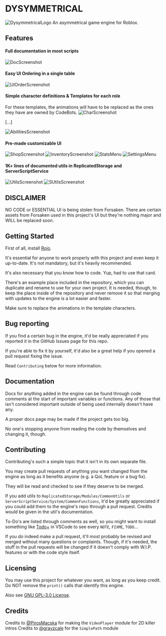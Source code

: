 # DYSYMMETRICAL
![DysymmetricalLogo](dysdocs/icon.png)
An asymmetrical game engine for Roblox.

## Features

#### Full documentation in most scripts
![DocScreenshot](dysdocs/docs-ss.png)
#### Easy UI Ordering in a single table
![UIOrderScreenshot](dysdocs/uiorder-ss.png)
#### Simple character definitions & Templates for each role
For these templates, the animations will have to be replaced as the ones they have are owned by CodeBots.
![CharScreenshot](dysdocs/chardef-ss.png)

[...]

![AbilitiesScreenshot](dysdocs/abilitydef-ss.png)
#### Pre-made customizable UI
![ShopScreenshot](dysdocs/shop-ss.png)
![InventoryScreenshot](dysdocs/inventory-ss.png)
![StatsMenu](dysdocs/stats-ss.png)
![SettingsMenu](dysdocs/settings-ss.png)

#### 1K+ lines of documented utils in ReplicatedStorage and ServerScriptService
![UtilsScreenshot](dysdocs/utils-ss.png)
![SUtilsScreenshot](dysdocs/utils-ss2.png)

## DISCLAIMER
NO CODE or ESSENTIAL UI is being stolen from Forsaken.
There are certain assets from Forsaken used in this project's UI but they're nothing major and WILL be replaced soon.

## Getting Started
First of all, install [Rojo](https://rojo.space/docs/v7/getting-started/installation/).

It's essential for anyone to work properly with this project and even keep it up-to-date.
It's not mandatory, but it's heavily recommended.

It's also necessary that you know how to code. Yup, had to use that card.

There's an example place included in the repository, which you can duplicate and rename to use for your own project.
It is needed, though, to keep the place inside of the repository and never remove it so that merging with updates to the engine is a lot easier and faster.

Make sure to replace the animations in the template characters.

## Bug reporting
If you find a certain bug in the engine, it'd be really appreciated if you reported it in the GitHub Issues page for this repo.

If you're able to fix it by yourself, it'd also be a great help if you opened a pull request fixing the issue.

Read `Contributing` below for more information.

## Documentation
Docs for anything added in the engine can be found through code comments at the start of important variables or functions. Any of those that isn't considered important outside of being used internally doesn't have any.

A proper docs page may be made if the project gets too big.

No one's stopping anyone from reading the code by themselves and changing it, though.

## Contributing
Contributing's such a simple topic that it isn't in its own separate file.

You may create pull requests of anything you want changed from the engine as long as it benefits anyone (e.g. a QoL feature or a bug fix).

They will be read and checked to see if they deserve to be merged.

If you add utils to `ReplicatedStorage/Modules/CommonUtils` or `ServerScriptService/System/CommonFunctions`,
it'd be greatly appreciated if you could add them to the engine's repo through a pull request.
Credits would be given in the util's documentation.

To-Do's are listed through comments as well, so you might want to install something like [Todo+](https://marketplace.visualstudio.com/items?itemName=fabiospampinato.vscode-todo-plus) in VSCode to see every `NOTE`, `FIXME`, `TODO`...

If you *do* indeed make a pull request, it'll most probably be revised and merged without many questions or complaints.
Though, if it's needed, the stuff in the pull requests will be changed if it doesn't comply with W.I.P. features or with the code style itself.

## Licensing
You may use this project for whatever you want, as long as you keep credit.
Do NOT remove the `print()` calls that identify this engine.

Also see [GNU GPL-3.0 License](https://www.gnu.org/licenses/gpl-3.0.html).

## Credits
Credits to [@PirosMacska](https://github.com/PirosMacska) for making the `VideoPlayer` module for 2D killer intros
Credits to [@grayzcale](https://github.com/grayzcale/simplepath) for the `SimplePath` module
